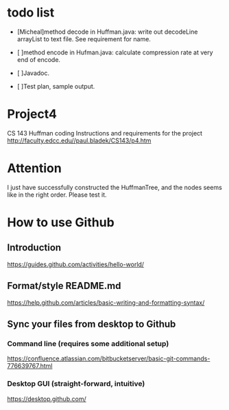# todo list
- [Micheal]method decode in Huffman.java: write out decodeLine arrayList to text file. See requirement for name.

- [ ]method encode in Hufman.java: calculate compression rate at very end of encode.

- [ ]Javadoc.

- [ ]Test plan, sample output.

# Project4
CS 143 Huffman coding
Instructions and requirements for the project
http://faculty.edcc.edu//paul.bladek/CS143/p4.htm
# Attention
I just have successfully constructed the HuffmanTree, and the nodes seems like in the right order. Please test it.

# How to use Github
## Introduction
https://guides.github.com/activities/hello-world/

## Format/style README.md
https://help.github.com/articles/basic-writing-and-formatting-syntax/

## Sync your files from desktop to Github
### Command line (requires some additional setup)
https://confluence.atlassian.com/bitbucketserver/basic-git-commands-776639767.html
### Desktop GUI (straight-forward, intuitive)
https://desktop.github.com/
